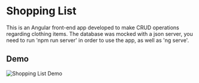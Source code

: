 # Shopping List

This is an Angular front-end app developed to make CRUD operations regarding clothing items. The database was mocked with a json server, you need to run 'npm run server' in order to use the app, as well as 'ng serve'.

## Demo

![Shopping List Demo](https://media.giphy.com/media/v1.Y2lkPTc5MGI3NjExOThlNThkNDQwYWE1MWU2MGU5NDYyYjI2ZjBjOWJhNjRjYmEwNTgzYiZjdD1n/CmQ8HIJYAppap6fthc/giphy.gif)




